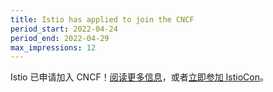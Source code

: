 ```yaml
---
title: Istio has applied to join the CNCF
period_start: 2022-04-24
period_end: 2022-04-29
max_impressions: 12
---
```


Istio 已申请加入 CNCF！[阅读更多信息](/zh/blog/2022/istio-has-applied-to-join-the-cncf/)，或者[立即参加 IstioCon](https://events.istio.io/istiocon-2022/)。
